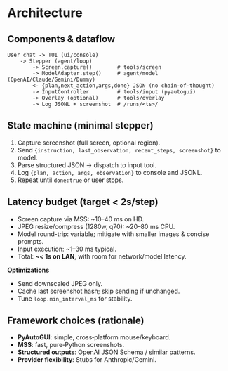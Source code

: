 # Architecture

## Components & dataflow
```
User chat -> TUI (ui/console)
    -> Stepper (agent/loop)
        -> Screen.capture()        # tools/screen
        -> ModelAdapter.step()     # agent/model (OpenAI/Claude/Gemini/Dummy)
        <- {plan,next_action,args,done} JSON (no chain-of-thought)
        -> InputController         # tools/input (pyautogui)
        -> Overlay (optional)      # tools/overlay
        -> Log JSONL + screenshot  # /runs/<ts>/
```

## State machine (minimal stepper)
1. Capture screenshot (full screen, optional region).
2. Send `{instruction, last_observation, recent_steps, screenshot}` to model.
3. Parse structured JSON → dispatch to input tool.
4. Log `{plan, action, args, observation}` to console and JSONL.
5. Repeat until `done:true` or user stops.

## Latency budget (target < 2s/step)
- Screen capture via MSS: ~10–40 ms on HD.
- JPEG resize/compress (1280w, q70): ~20–80 ms CPU.
- Model round-trip: variable; mitigate with smaller images & concise prompts.
- Input execution: ~1–30 ms typical.
- Total: **~< 1s on LAN**, with room for network/model latency.

**Optimizations**
- Send downscaled JPEG only.
- Cache last screenshot hash; skip sending if unchanged.
- Tune `loop.min_interval_ms` for stability.

## Framework choices (rationale)
- **PyAutoGUI**: simple, cross‑platform mouse/keyboard.
- **MSS**: fast, pure‑Python screenshots.
- **Structured outputs**: OpenAI JSON Schema / similar patterns.
- **Provider flexibility**: Stubs for Anthropic/Gemini.
